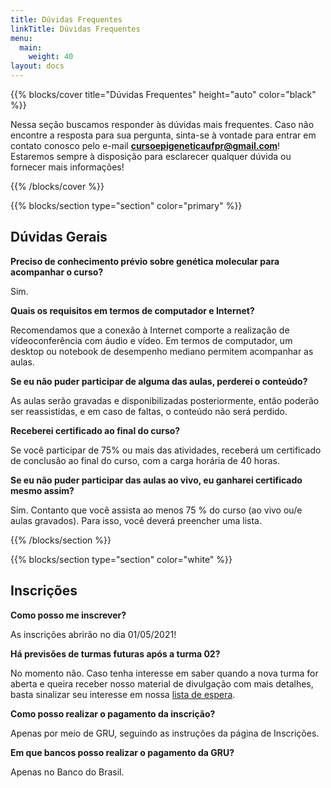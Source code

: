 ```yaml
---
title: Dúvidas Frequentes
linkTitle: Dúvidas Frequentes
menu:
  main:
    weight: 40
layout: docs
---
```


{{% blocks/cover title="Dúvidas Frequentes" height="auto" color="black" %}}

Nessa seção buscamos responder às dúvidas mais frequentes. Caso não encontre a resposta para sua pergunta, sinta-se à vontade para entrar em contato conosco pelo e-mail <b>cursoepigeneticaufpr@gmail.com</b>! Estaremos sempre à disposição para esclarecer qualquer dúvida ou fornecer mais informações!

{{% /blocks/cover %}}

{{% blocks/section type="section" color="primary" %}}
## Dúvidas Gerais
<p><p>
<b>Preciso de conhecimento prévio sobre genética molecular para acompanhar o curso?</b><p>
Sim.
<p><p>

<b>Quais os requisitos em termos de computador e Internet?</b><p>
Recomendamos que a conexão à Internet comporte a realização de vídeoconferência com áudio e vídeo. Em termos de computador, um desktop ou notebook de desempenho mediano permitem acompanhar as aulas. 
<p><p>

<b>Se eu não puder participar de alguma das aulas, perderei o conteúdo?</b><p>
As aulas serão gravadas e disponibilizadas posteriormente, então poderão ser reassistidas, e em caso de faltas, o conteúdo não será perdido.
<p><p>

<b>Receberei certificado ao final do curso?</b><p>
Se você participar de 75% ou mais das atividades, receberá um certificado de conclusão ao final do curso, com a carga horária de 40 horas.
<p><p>

<b>Se eu não puder participar das aulas ao vivo, eu ganharei certificado mesmo assim?</b><p>
Sim. Contanto que você assista ao menos 75 % do curso (ao vivo ou/e aulas gravados). Para isso, você deverá preencher uma lista. 
<p><p>

{{% /blocks/section %}}

{{% blocks/section type="section" color="white" %}}
## Inscrições
<p><p>
<b>Como posso me inscrever?</b><p>
As inscrições abrirão no dia 01/05/2021! 
<p><p>

<b>Há previsões de turmas futuras após a turma 02?</b><p>
No momento não. Caso tenha interesse em saber quando a nova turma for aberta e queira receber nosso material de divulgação com mais detalhes, basta sinalizar seu interesse em nossa <a href="https://docs.google.com/forms/d/e/1FAIpQLSdaW8FmnHkT1mhmPvPTzDDK3-Cx11UcY_Jo2hY33wMA9eIGZw/viewform?usp=sf_link">lista de espera</a>.
<p><p>

<b>Como posso realizar o pagamento da inscrição?</b><p>
Apenas por meio de GRU, seguindo as instruções da página de Inscrições.
<p><p>

<b>Em que bancos posso realizar o pagamento da GRU?</b><p>
Apenas no Banco do Brasil.<p><p>












